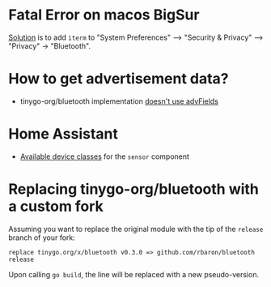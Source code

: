 # Fatal Error on macos BigSur
[Solution](https://github.com/tinygo-org/bluetooth/issues/48) is to add `iterm` to "System Preferences" —> "Security & Privacy" —> "Privacy" -> "Bluetooth".

# How to get advertisement data?
- tinygo-org/bluetooth implementation [doesn't use advFields](https://github.com/tinygo-org/bluetooth/blob/41f73176384665d9351a498e908a02cc64efee6d/adapter_darwin.go#L90)

# Home Assistant
- [Available device classes](https://www.home-assistant.io/integrations/sensor#device-class) for the `sensor` component

# Replacing tinygo-org/bluetooth with a custom fork
Assuming you want to replace the original module with the tip of the `release` branch of your fork:
```
replace tinygo.org/x/bluetooth v0.3.0 => github.com/rbaron/bluetooth release
```

Upon calling `go build`, the line will be replaced with a new pseudo-version.